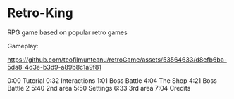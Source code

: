 # Retro-King
RPG game based on popular retro games

Gameplay:

https://github.com/teofilmunteanu/retroGame/assets/53564633/d8efb6ba-5da8-4d3e-b3d9-a89b8c1a9f81

0:00 Tutorial
0:32 Interactions
1:01 Boss Battle
4:04 The Shop
4:21 Boss Battle 2
5:40 2nd area
5:50 Settings
6:33 3rd area
7:04 Credits
  
